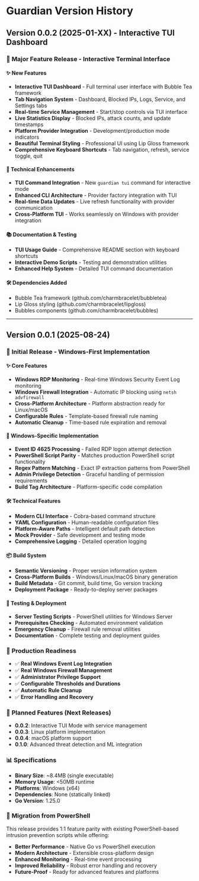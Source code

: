 # Guardian Version History

## Version 0.0.2 (2025-01-XX) - Interactive TUI Dashboard

### 🎉 **Major Feature Release - Interactive Terminal Interface**

#### ✨ **New Features**
- **Interactive TUI Dashboard** - Full terminal user interface with Bubble Tea framework
- **Tab Navigation System** - Dashboard, Blocked IPs, Logs, Service, and Settings tabs
- **Real-time Service Management** - Start/stop controls via TUI interface
- **Live Statistics Display** - Blocked IPs, attack counts, and update timestamps
- **Platform Provider Integration** - Development/production mode indicators
- **Beautiful Terminal Styling** - Professional UI using Lip Gloss framework
- **Comprehensive Keyboard Shortcuts** - Tab navigation, refresh, service toggle, quit

#### 🔧 **Technical Enhancements**
- **TUI Command Integration** - New `guardian tui` command for interactive mode
- **Enhanced CLI Architecture** - Provider factory integration with TUI
- **Real-time Data Updates** - Live refresh functionality with provider communication
- **Cross-Platform TUI** - Works seamlessly on Windows with provider integration

#### 📚 **Documentation & Testing**
- **TUI Usage Guide** - Comprehensive README section with keyboard shortcuts
- **Interactive Demo Scripts** - Testing and demonstration utilities
- **Enhanced Help System** - Detailed TUI command documentation

#### 🛠️ **Dependencies Added**
- Bubble Tea framework (github.com/charmbracelet/bubbletea)
- Lip Gloss styling (github.com/charmbracelet/lipgloss)
- Bubbles components (github.com/charmbracelet/bubbles)

---

## Version 0.0.1 (2025-08-24)

### 🎉 **Initial Release - Windows-First Implementation**

#### ✨ **Core Features**
- **Windows RDP Monitoring** - Real-time Windows Security Event Log monitoring
- **Windows Firewall Integration** - Automatic IP blocking using `netsh advfirewall`
- **Cross-Platform Architecture** - Platform abstraction ready for Linux/macOS
- **Configurable Rules** - Template-based firewall rule naming
- **Automatic Cleanup** - Time-based rule expiration and removal

#### 🔧 **Windows-Specific Implementation**
- **Event ID 4625 Processing** - Failed RDP logon attempt detection
- **PowerShell Script Parity** - Matches production PowerShell script functionality
- **Regex Pattern Matching** - Exact IP extraction patterns from PowerShell
- **Admin Privilege Detection** - Graceful handling of permission requirements
- **Build Tag Architecture** - Platform-specific code compilation

#### 🛠️ **Technical Features**
- **Modern CLI Interface** - Cobra-based command structure
- **YAML Configuration** - Human-readable configuration files
- **Platform-Aware Paths** - Intelligent default path detection
- **Mock Provider** - Safe development and testing mode
- **Comprehensive Logging** - Detailed operation logging

#### 📦 **Build System**
- **Semantic Versioning** - Proper version information system
- **Cross-Platform Builds** - Windows/Linux/macOS binary generation
- **Build Metadata** - Git commit, build time, Go version tracking
- **Deployment Package** - Ready-to-deploy server packages

#### 🧪 **Testing & Deployment**
- **Server Testing Scripts** - PowerShell utilities for Windows Server
- **Prerequisites Checking** - Automated environment validation
- **Emergency Cleanup** - Firewall rule removal utilities
- **Documentation** - Complete testing and deployment guides

### 🎯 **Production Readiness**
- ✅ **Real Windows Event Log Integration**
- ✅ **Real Windows Firewall Management**
- ✅ **Administrator Privilege Support**
- ✅ **Configurable Thresholds and Durations**
- ✅ **Automatic Rule Cleanup**
- ✅ **Error Handling and Recovery**

### 🔮 **Planned Features (Next Releases)**
- **0.0.2**: Interactive TUI Mode with service management
- **0.0.3**: Linux platform implementation
- **0.0.4**: macOS platform support
- **0.1.0**: Advanced threat detection and ML integration

### 📊 **Specifications**
- **Binary Size**: ~8.4MB (single executable)
- **Memory Usage**: <50MB runtime
- **Platforms**: Windows (x64)
- **Dependencies**: None (statically linked)
- **Go Version**: 1.25.0

### 🚀 **Migration from PowerShell**
This release provides 1:1 feature parity with existing PowerShell-based intrusion prevention scripts while offering:
- **Better Performance** - Native Go vs PowerShell execution
- **Modern Architecture** - Extensible cross-platform design
- **Enhanced Monitoring** - Real-time event processing
- **Improved Reliability** - Robust error handling and recovery
- **Future-Proof** - Ready for advanced features and platforms
